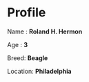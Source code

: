 # Profile

Name : **Roland H. Hermon**


Age : **3**


Breed: **Beagle**


Location: **Philadelphia**
